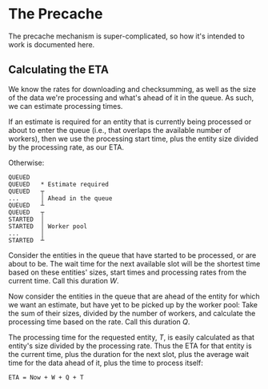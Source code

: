 # The Precache

The precache mechanism is super-complicated, so how it's intended to
work is documented here.

<!-- TODO Write this out completely before implementing anything!! -->

## Calculating the ETA

We know the rates for downloading and checksumming, as well as the size
of the data we're processing and what's ahead of it in the queue. As
such, we can estimate processing times.

If an estimate is required for an entity that is currently being
processed or about to enter the queue (i.e., that overlaps the available
number of workers), then we use the processing start time, plus the
entity size divided by the processing rate, as our ETA.

Otherwise:

    QUEUED
    QUEUED   * Estimate required
    QUEUED   ┬
    ...      │ Ahead in the queue
    QUEUED   ┴
    QUEUED   ┬
    STARTED  │
    STARTED  │ Worker pool
    ...      │
    STARTED  ┴

Consider the entities in the queue that have started to be processed, or
are about to be. The wait time for the next available slot will be the
shortest time based on these entities' sizes, start times and processing
rates from the current time. Call this duration *W*.

Now consider the entities in the queue that are ahead of the entity for
which we want an estimate, but have yet to be picked up by the worker
pool: Take the sum of their sizes, divided by the number of workers, and
calculate the processing time based on the rate. Call this duration *Q*.

The processing time for the requested entity, *T*, is easily calculated
as that entity's size divided by the processing rate. Thus the ETA for
that entity is the current time, plus the duration for the next slot,
plus the average wait time for the data ahead of it, plus the time to
process itself:

    ETA = Now + W + Q + T
